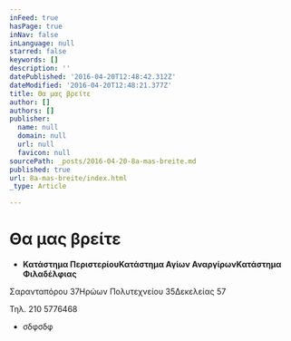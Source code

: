 ```yaml
---
inFeed: true
hasPage: true
inNav: false
inLanguage: null
starred: false
keywords: []
description: ''
datePublished: '2016-04-20T12:48:42.312Z'
dateModified: '2016-04-20T12:48:21.377Z'
title: Θα μας βρείτε
author: []
authors: []
publisher:
  name: null
  domain: null
  url: null
  favicon: null
sourcePath: _posts/2016-04-20-8a-mas-breite.md
published: true
url: 8a-mas-breite/index.html
_type: Article

---
```

# Θα μας βρείτε

* **Κατάστημα Περιστερίου****Κατάστημα Αγίων Αναργίρων****Κατάστημα Φιλαδέλφιας**

Σαρανταπόρου 37Ηρώων Πολυτεχνείου 35Δεκελείας 57

Τηλ. 210 5776468

* σδφσδφ